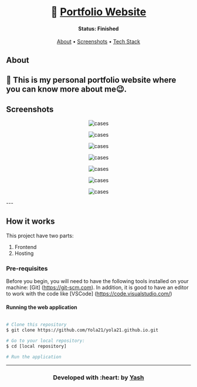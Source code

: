 <h1 align="center">
   👱 <a href=""> Portfolio Website </a>
</h1>

<h4 align="center"> 
	 Status: Finished
</h4>

<p align="center">
 <a href="#about">About</a> •
 <a href="#screenshots">Screenshots</a> • 
 <a href="#tech-stack">Tech Stack</a> 
</p>


## About

👱 This is my personal portfolio website where you can know more about me😉. 
---

## Screenshots

<p align="center">
  <img alt="cases" src="https://github.com/Yola21/yola21.github.io/image/home.png">
</p>

<p align="center">
  <img alt="cases" src="https://github.com/Yola21/yola21.github.io/image/about.png">
</p>

<p align="center">
  <img alt="cases" src="https://github.com/Yola21/yola21.github.io/image/skills.png">
</p>

<p align="center">
  <img alt="cases" src="https://github.com/Yola21/yola21.github.io/image/leadership.png">
</p>

<p align="center">
  <img alt="cases" src="https://github.com/Yola21/yola21.github.io/image/experience.png">
</p>

<p align="center">
  <img alt="cases" src="https://github.com/Yola21/yola21.github.io/image/projects.png">
</p>

<p align="center">
  <img alt="cases" src="https://github.com/Yola21/yola21.github.io/image/contact.png">
</p>
---

## How it works

This project have two parts:
1. Frontend
2. Hosting

### Pre-requisites

Before you begin, you will need to have the following tools installed on your machine:
[Git] (https://git-scm.com).
In addition, it is good to have an editor to work with the code like [VSCode] (https://code.visualstudio.com/)

#### Running the web application

```bash

# Clone this repository
$ git clone https://github.com/Yola21/yola21.github.io.git

# Go to your local repository:
$ cd [local repository]

# Run the application

```

---
<h3 align="center"><b>Developed with :heart: by <a href="https://github.com/Yola21">Yash</a></b></h1>
